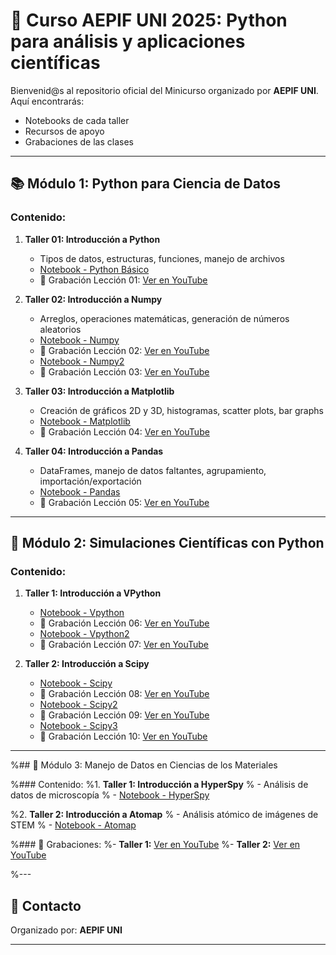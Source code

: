 # 🐍 Curso AEPIF UNI 2025: Python para análisis y aplicaciones científicas

Bienvenid@s al repositorio oficial del Minicurso organizado por **AEPIF UNI**.  
Aquí encontrarás:
- Notebooks de cada taller
- Recursos de apoyo
- Grabaciones de las clases

---

## 📚 Módulo 1: Python para Ciencia de Datos

### Contenido:
1. **Taller 01: Introducción a Python**
   - Tipos de datos, estructuras, funciones, manejo de archivos
   - [Notebook - Python Básico](link_al_notebook_python_basico)
   - 🎥 Grabación Lección 01: [Ver en YouTube](link_video_taller01)

2. **Taller 02: Introducción a Numpy**
   - Arreglos, operaciones matemáticas, generación de números aleatorios
   - [Notebook - Numpy](link_al_notebook_numpy)
   - 🎥 Grabación Lección 02: [Ver en YouTube](link_video_taller03)
   - [Notebook - Numpy2](link_al_notebook_numpy)
   - 🎥 Grabación Lección 03: [Ver en YouTube](link_video_taller04)

3. **Taller 03: Introducción a Matplotlib**
   - Creación de gráficos 2D y 3D, histogramas, scatter plots, bar graphs
   - [Notebook - Matplotlib](link_al_notebook_matplotlib)
   - 🎥 Grabación Lección 04: [Ver en YouTube](link_video_taller05)

4. **Taller 04: Introducción a Pandas**
   - DataFrames, manejo de datos faltantes, agrupamiento, importación/exportación
   - [Notebook - Pandas](link_al_notebook_pandas)
   - 🎥 Grabación Lección 05: [Ver en YouTube](link_video_taller07)

---

## 🧠 Módulo 2: Simulaciones Científicas con Python

### Contenido:
1. **Taller 1: Introducción a VPython**
   - [Notebook - Vpython](link_al_notebook_numpy)
   - 🎥 Grabación Lección 06: [Ver en YouTube](link_video_taller03)
   - [Notebook - Vpython2](link_al_notebook_numpy)
   - 🎥 Grabación Lección 07: [Ver en YouTube](link_video_taller03)

2. **Taller 2: Introducción a Scipy**
   - [Notebook - Scipy](link_al_notebook_numpy)
   - 🎥 Grabación Lección 08: [Ver en YouTube](link_video_taller03)
   - [Notebook - Scipy2](link_al_notebook_numpy)
   - 🎥 Grabación Lección 09: [Ver en YouTube](link_video_taller03)
   - [Notebook - Scipy3](link_al_notebook_numpy)
   - 🎥 Grabación Lección 10: [Ver en YouTube](link_video_taller03)
---

%## 🧪 Módulo 3: Manejo de Datos en Ciencias de los Materiales

%### Contenido:
%1. **Taller 1: Introducción a HyperSpy**
%   - Análisis de datos de microscopía
%   - [Notebook - HyperSpy](link_al_notebook_hyperspy)

%2. **Taller 2: Introducción a Atomap**
%   - Análisis atómico de imágenes de STEM
%   - [Notebook - Atomap](link_al_notebook_atomap)

%### 🎥 Grabaciones:
%- **Taller 1:** [Ver en YouTube](link_video_hyperspy)
%- **Taller 2:** [Ver en YouTube](link_video_atomap)

%---

## 📢 Contacto

Organizado por: **AEPIF UNI**  

---

